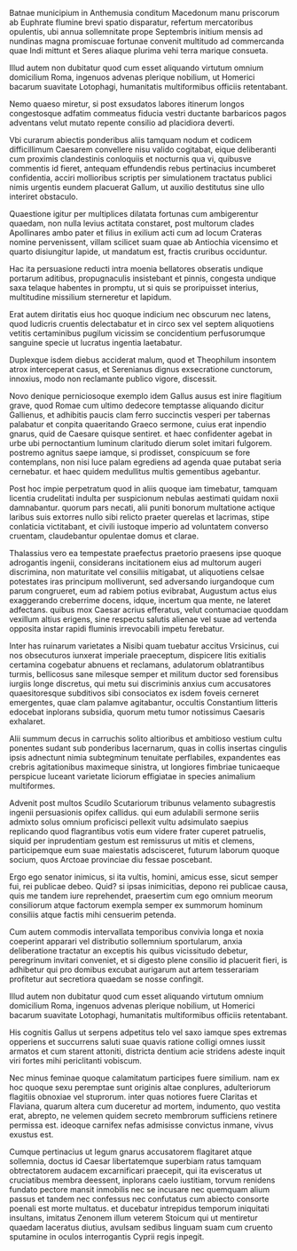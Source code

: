 Batnae municipium in Anthemusia conditum Macedonum manu priscorum ab Euphrate flumine brevi spatio disparatur, refertum mercatoribus opulentis, ubi annua sollemnitate prope Septembris initium mensis ad nundinas magna promiscuae fortunae convenit multitudo ad commercanda quae Indi mittunt et Seres aliaque plurima vehi terra marique consueta.

Illud autem non dubitatur quod cum esset aliquando virtutum omnium domicilium Roma, ingenuos advenas plerique nobilium, ut Homerici bacarum suavitate Lotophagi, humanitatis multiformibus officiis retentabant.

Nemo quaeso miretur, si post exsudatos labores itinerum longos congestosque adfatim commeatus fiducia vestri ductante barbaricos pagos adventans velut mutato repente consilio ad placidiora deverti.

Vbi curarum abiectis ponderibus aliis tamquam nodum et codicem difficillimum Caesarem convellere nisu valido cogitabat, eique deliberanti cum proximis clandestinis conloquiis et nocturnis qua vi, quibusve commentis id fieret, antequam effundendis rebus pertinacius incumberet confidentia, acciri mollioribus scriptis per simulationem tractatus publici nimis urgentis eundem placuerat Gallum, ut auxilio destitutus sine ullo interiret obstaculo.

Quaestione igitur per multiplices dilatata fortunas cum ambigerentur quaedam, non nulla levius actitata constaret, post multorum clades Apollinares ambo pater et filius in exilium acti cum ad locum Crateras nomine pervenissent, villam scilicet suam quae ab Antiochia vicensimo et quarto disiungitur lapide, ut mandatum est, fractis cruribus occiduntur.

Hac ita persuasione reducti intra moenia bellatores obseratis undique portarum aditibus, propugnaculis insistebant et pinnis, congesta undique saxa telaque habentes in promptu, ut si quis se proripuisset interius, multitudine missilium sterneretur et lapidum.

Erat autem diritatis eius hoc quoque indicium nec obscurum nec latens, quod ludicris cruentis delectabatur et in circo sex vel septem aliquotiens vetitis certaminibus pugilum vicissim se concidentium perfusorumque sanguine specie ut lucratus ingentia laetabatur.

Duplexque isdem diebus acciderat malum, quod et Theophilum insontem atrox interceperat casus, et Serenianus dignus exsecratione cunctorum, innoxius, modo non reclamante publico vigore, discessit.

Novo denique perniciosoque exemplo idem Gallus ausus est inire flagitium grave, quod Romae cum ultimo dedecore temptasse aliquando dicitur Gallienus, et adhibitis paucis clam ferro succinctis vesperi per tabernas palabatur et conpita quaeritando Graeco sermone, cuius erat inpendio gnarus, quid de Caesare quisque sentiret. et haec confidenter agebat in urbe ubi pernoctantium luminum claritudo dierum solet imitari fulgorem. postremo agnitus saepe iamque, si prodisset, conspicuum se fore contemplans, non nisi luce palam egrediens ad agenda quae putabat seria cernebatur. et haec quidem medullitus multis gementibus agebantur.

Post hoc impie perpetratum quod in aliis quoque iam timebatur, tamquam licentia crudelitati indulta per suspicionum nebulas aestimati quidam noxii damnabantur. quorum pars necati, alii puniti bonorum multatione actique laribus suis extorres nullo sibi relicto praeter querelas et lacrimas, stipe conlaticia victitabant, et civili iustoque imperio ad voluntatem converso cruentam, claudebantur opulentae domus et clarae.

Thalassius vero ea tempestate praefectus praetorio praesens ipse quoque adrogantis ingenii, considerans incitationem eius ad multorum augeri discrimina, non maturitate vel consiliis mitigabat, ut aliquotiens celsae potestates iras principum molliverunt, sed adversando iurgandoque cum parum congrueret, eum ad rabiem potius evibrabat, Augustum actus eius exaggerando creberrime docens, idque, incertum qua mente, ne lateret adfectans. quibus mox Caesar acrius efferatus, velut contumaciae quoddam vexillum altius erigens, sine respectu salutis alienae vel suae ad vertenda opposita instar rapidi fluminis irrevocabili impetu ferebatur.

Inter has ruinarum varietates a Nisibi quam tuebatur accitus Vrsicinus, cui nos obsecuturos iunxerat imperiale praeceptum, dispicere litis exitialis certamina cogebatur abnuens et reclamans, adulatorum oblatrantibus turmis, bellicosus sane milesque semper et militum ductor sed forensibus iurgiis longe discretus, qui metu sui discriminis anxius cum accusatores quaesitoresque subditivos sibi consociatos ex isdem foveis cerneret emergentes, quae clam palamve agitabantur, occultis Constantium litteris edocebat inplorans subsidia, quorum metu tumor notissimus Caesaris exhalaret.

Alii summum decus in carruchis solito altioribus et ambitioso vestium cultu ponentes sudant sub ponderibus lacernarum, quas in collis insertas cingulis ipsis adnectunt nimia subtegminum tenuitate perflabiles, expandentes eas crebris agitationibus maximeque sinistra, ut longiores fimbriae tunicaeque perspicue luceant varietate liciorum effigiatae in species animalium multiformes.

Advenit post multos Scudilo Scutariorum tribunus velamento subagrestis ingenii persuasionis opifex callidus. qui eum adulabili sermone seriis admixto solus omnium proficisci pellexit vultu adsimulato saepius replicando quod flagrantibus votis eum videre frater cuperet patruelis, siquid per inprudentiam gestum est remissurus ut mitis et clemens, participemque eum suae maiestatis adscisceret, futurum laborum quoque socium, quos Arctoae provinciae diu fessae poscebant.

Ergo ego senator inimicus, si ita vultis, homini, amicus esse, sicut semper fui, rei publicae debeo. Quid? si ipsas inimicitias, depono rei publicae causa, quis me tandem iure reprehendet, praesertim cum ego omnium meorum consiliorum atque factorum exempla semper ex summorum hominum consiliis atque factis mihi censuerim petenda.

Cum autem commodis intervallata temporibus convivia longa et noxia coeperint apparari vel distributio sollemnium sportularum, anxia deliberatione tractatur an exceptis his quibus vicissitudo debetur, peregrinum invitari conveniet, et si digesto plene consilio id placuerit fieri, is adhibetur qui pro domibus excubat aurigarum aut artem tesserariam profitetur aut secretiora quaedam se nosse confingit.

Illud autem non dubitatur quod cum esset aliquando virtutum omnium domicilium Roma, ingenuos advenas plerique nobilium, ut Homerici bacarum suavitate Lotophagi, humanitatis multiformibus officiis retentabant.

His cognitis Gallus ut serpens adpetitus telo vel saxo iamque spes extremas opperiens et succurrens saluti suae quavis ratione colligi omnes iussit armatos et cum starent attoniti, districta dentium acie stridens adeste inquit viri fortes mihi periclitanti vobiscum.

Nec minus feminae quoque calamitatum participes fuere similium. nam ex hoc quoque sexu peremptae sunt originis altae conplures, adulteriorum flagitiis obnoxiae vel stuprorum. inter quas notiores fuere Claritas et Flaviana, quarum altera cum duceretur ad mortem, indumento, quo vestita erat, abrepto, ne velemen quidem secreto membrorum sufficiens retinere permissa est. ideoque carnifex nefas admisisse convictus inmane, vivus exustus est.

Cumque pertinacius ut legum gnarus accusatorem flagitaret atque sollemnia, doctus id Caesar libertatemque superbiam ratus tamquam obtrectatorem audacem excarnificari praecepit, qui ita evisceratus ut cruciatibus membra deessent, inplorans caelo iustitiam, torvum renidens fundato pectore mansit inmobilis nec se incusare nec quemquam alium passus et tandem nec confessus nec confutatus cum abiecto consorte poenali est morte multatus. et ducebatur intrepidus temporum iniquitati insultans, imitatus Zenonem illum veterem Stoicum qui ut mentiretur quaedam laceratus diutius, avulsam sedibus linguam suam cum cruento sputamine in oculos interrogantis Cyprii regis inpegit.
